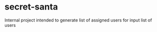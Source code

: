 # secret-santa

Internal project intended to generate list of assigned users for input list of users